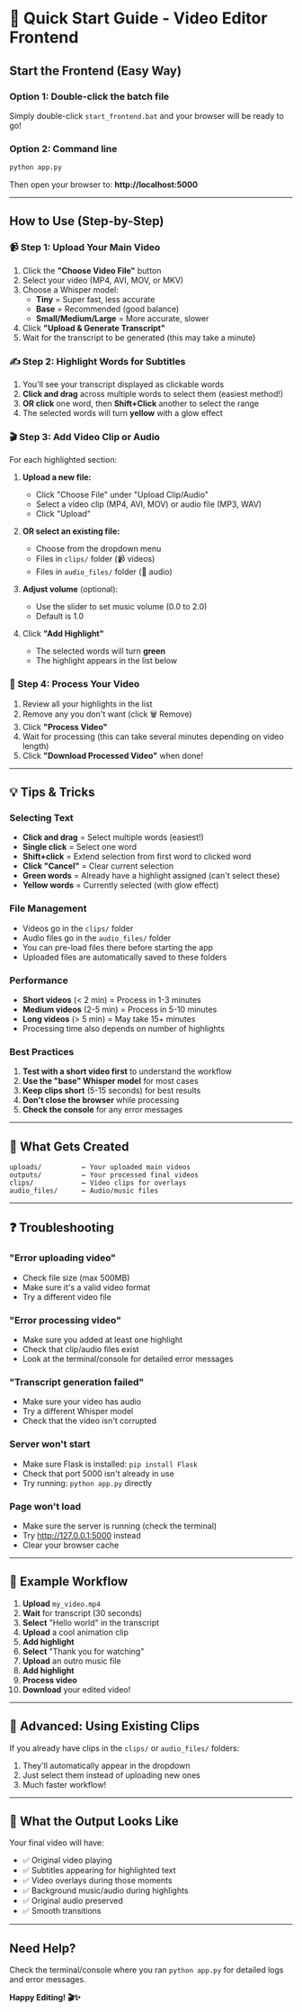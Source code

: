 # 🚀 Quick Start Guide - Video Editor Frontend

## Start the Frontend (Easy Way)

### Option 1: Double-click the batch file
Simply double-click `start_frontend.bat` and your browser will be ready to go!

### Option 2: Command line
```bash
python app.py
```

Then open your browser to: **http://localhost:5000**

---

## How to Use (Step-by-Step)

### 📹 Step 1: Upload Your Main Video
1. Click the **"Choose Video File"** button
2. Select your video (MP4, AVI, MOV, or MKV)
3. Choose a Whisper model:
   - **Tiny** = Super fast, less accurate
   - **Base** = Recommended (good balance)
   - **Small/Medium/Large** = More accurate, slower
4. Click **"Upload & Generate Transcript"**
5. Wait for the transcript to be generated (this may take a minute)

### ✍️ Step 2: Highlight Words for Subtitles
1. You'll see your transcript displayed as clickable words
2. **Click and drag** across multiple words to select them (easiest method!)
3. **OR click** one word, then **Shift+Click** another to select the range
4. The selected words will turn **yellow** with a glow effect

### 🎬 Step 3: Add Video Clip or Audio
For each highlighted section:
1. **Upload a new file:**
   - Click "Choose File" under "Upload Clip/Audio"
   - Select a video clip (MP4, AVI, MOV) or audio file (MP3, WAV)
   - Click "Upload"

2. **OR select an existing file:**
   - Choose from the dropdown menu
   - Files in `clips/` folder (📹 videos)
   - Files in `audio_files/` folder (🎵 audio)

3. **Adjust volume** (optional):
   - Use the slider to set music volume (0.0 to 2.0)
   - Default is 1.0

4. Click **"Add Highlight"**
   - The selected words will turn **green**
   - The highlight appears in the list below

### 🎥 Step 4: Process Your Video
1. Review all your highlights in the list
2. Remove any you don't want (click 🗑️ Remove)
3. Click **"Process Video"**
4. Wait for processing (this can take several minutes depending on video length)
5. Click **"Download Processed Video"** when done!

---

## 💡 Tips & Tricks

### Selecting Text
- **Click and drag** = Select multiple words (easiest!)
- **Single click** = Select one word
- **Shift+click** = Extend selection from first word to clicked word
- **Click "Cancel"** = Clear current selection
- **Green words** = Already have a highlight assigned (can't select these)
- **Yellow words** = Currently selected (with glow effect)

### File Management
- Videos go in the `clips/` folder
- Audio files go in the `audio_files/` folder
- You can pre-load files there before starting the app
- Uploaded files are automatically saved to these folders

### Performance
- **Short videos** (< 2 min) = Process in 1-3 minutes
- **Medium videos** (2-5 min) = Process in 5-10 minutes
- **Long videos** (> 5 min) = May take 15+ minutes
- Processing time also depends on number of highlights

### Best Practices
1. **Test with a short video first** to understand the workflow
2. **Use the "base" Whisper model** for most cases
3. **Keep clips short** (5-15 seconds) for best results
4. **Don't close the browser** while processing
5. **Check the console** for any error messages

---

## 📁 What Gets Created

```
uploads/          ← Your uploaded main videos
outputs/          ← Your processed final videos
clips/            ← Video clips for overlays
audio_files/      ← Audio/music files
```

---

## ❓ Troubleshooting

### "Error uploading video"
- Check file size (max 500MB)
- Make sure it's a valid video format
- Try a different video file

### "Error processing video"
- Make sure you added at least one highlight
- Check that clip/audio files exist
- Look at the terminal/console for detailed error messages

### "Transcript generation failed"
- Make sure your video has audio
- Try a different Whisper model
- Check that the video isn't corrupted

### Server won't start
- Make sure Flask is installed: `pip install Flask`
- Check that port 5000 isn't already in use
- Try running: `python app.py` directly

### Page won't load
- Make sure the server is running (check the terminal)
- Try http://127.0.0.1:5000 instead
- Clear your browser cache

---

## 🎯 Example Workflow

1. **Upload** `my_video.mp4`
2. **Wait** for transcript (30 seconds)
3. **Select** "Hello world" in the transcript
4. **Upload** a cool animation clip
5. **Add highlight**
6. **Select** "Thank you for watching"
7. **Upload** an outro music file
8. **Add highlight**
9. **Process video**
10. **Download** your edited video!

---

## 🔧 Advanced: Using Existing Clips

If you already have clips in the `clips/` or `audio_files/` folders:
1. They'll automatically appear in the dropdown
2. Just select them instead of uploading new ones
3. Much faster workflow!

---

## 🎨 What the Output Looks Like

Your final video will have:
- ✅ Original video playing
- ✅ Subtitles appearing for highlighted text
- ✅ Video overlays during those moments
- ✅ Background music/audio during highlights
- ✅ Original audio preserved
- ✅ Smooth transitions

---

## Need Help?

Check the terminal/console where you ran `python app.py` for detailed logs and error messages.

**Happy Editing! 🎬✨**

